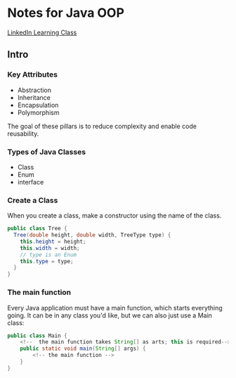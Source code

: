 # Notes for Java OOP

[LinkedIn Learning Class](https://www.linkedin.com/learning/java-object-oriented-programming-2/)

## Intro

### Key Attributes

- Abstraction
- Inheritance
- Encapsulation
- Polymorphism

The goal of these pillars is to reduce complexity and enable code reusability.

### Types of Java Classes

- Class
- Enum
- interface

### Create a Class

When you create a class, make a constructor using the name of the class.

```java
public class Tree {
  Tree(double height, double width, TreeType type) {
    this.height = height;
    this.width = width;
    // type is an Enum
    this.type = type;
  }
}
```

### The main function
Every Java application must have a main function, which starts everything going. It can be in any class you'd like, but we can also just use a Main class:
```java
public class Main {
    <!--  the main function takes String[] as arts; this is required-->
    public static void main(String[] args) {
        <!-- the main function -->
    }
}
```
